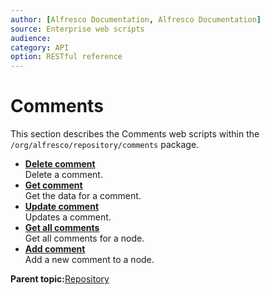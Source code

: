 ```yaml
---
author: [Alfresco Documentation, Alfresco Documentation]
source: Enterprise web scripts
audience: 
category: API
option: RESTful reference
---
```


# Comments

This section describes the Comments web scripts within the `/org/alfresco/repository/comments` package.

-   **[Delete comment](../references/RESTful-CommentsCommentDelete.md)**  
 Delete a comment.
-   **[Get comment](../references/RESTful-CommentsCommentGet.md)**  
 Get the data for a comment.
-   **[Update comment](../references/RESTful-CommentsCommentPut.md)**  
 Updates a comment.
-   **[Get all comments](../references/RESTful-CommentsCommentsGet.md)**  
 Get all comments for a node.
-   **[Add comment](../references/RESTful-CommentsCommentsPost.md)**  
 Add a new comment to a node.

**Parent topic:**[Repository](../references/RESTful-Repository.md)


